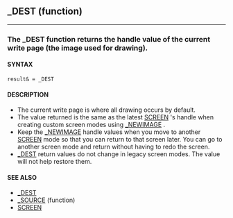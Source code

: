 ## _DEST (function)
---

### The _DEST function returns the handle value of the current write page (the image used for drawing).

#### SYNTAX

`result& = _DEST`

#### DESCRIPTION
* The current write page is where all drawing occurs by default.
* The value returned is the same as the latest [SCREEN](./SCREEN.md) 's handle when creating custom screen modes using [_NEWIMAGE](./_NEWIMAGE.md) .
* Keep the [_NEWIMAGE](./_NEWIMAGE.md) handle values when you move to another [SCREEN](./SCREEN.md) mode so that you can return to that screen later. You can go to another screen mode and return without having to redo the screen.
* [_DEST](./_DEST.md) return values do not change in legacy screen modes. The value will not help restore them.


#### SEE ALSO
* [_DEST](./_DEST.md)
* [_SOURCE](./_SOURCE.md) (function)
* [SCREEN](./SCREEN.md)
